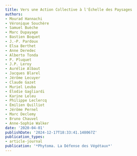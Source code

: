 ```yaml
---
title: Vers une Action Collective à l'Échelle des Paysages
authors:
- Mourad Hannachi
- Véronique Souchère
- Samuel Buèche
- Marc Dupayage
- Bastien Boquet
- J.-P. Pardoux
- Elsa Berthet
- Anne Deredec
- Alberto Tonda
- P. Pluquet
- J.P. Leroy
- Aurélie Albaut
- Jacques Blarel
- Jérôme Lecuyer
- Claude Gazet
- Muriel Leuba
- Élodie Gagliardi
- Karine Leleu
- Philippe Leclercq
- Émilien Quilliot
- Jérôme Pernel
- Marc Declemy
- Bruno Chauvel
- Anne-Sophie Walker
date: '2020-04-01'
publishDate: '2024-12-17T18:33:41.148067Z'
publication_types:
- article-journal
publication: '*Phytoma. La Défense des Végétaux*'
---
```

